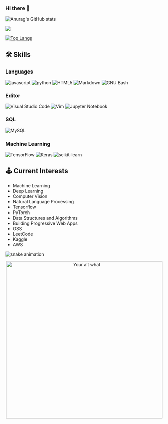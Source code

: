 ### Hi there 👋

![Anurag's GitHub stats](https://github-readme-stats.vercel.app/api?username=VikramxD&show_icons=true&theme=nightowl)

![](https://github-readme-streak-stats.herokuapp.com/?user=VikramxD&theme=nightowl&hide_border=false)<br/>

[![Top Langs](https://github-readme-stats.vercel.app/api/top-langs/?username=VikramxD&theme=nightowl)](https://github.com/anuraghazra/github-readme-stats)

## 🛠️ Skills


### Languages
![javascript](https://img.shields.io/badge/JavaScript-323330?style=for-the-badge&logo=javascript&logoColor=F7DF1E)
![python](https://img.shields.io/badge/Python-3776AB?style=for-the-badge&logo=python&logoColor=white)
![HTML5](https://img.shields.io/badge/html5-%23E34F26.svg?style=for-the-badge&logo=html5&logoColor=white)
![Markdown](https://img.shields.io/badge/Markdown-000000?style=for-the-badge&logo=markdown&logoColor=white)
![GNU Bash](https://img.shields.io/static/v1?style=for-the-badge&message=GNU+Bash&color=4EAA25&logo=GNU+Bash&logoColor=FFFFFF&label=)
  

### Editor
![Visual Studio Code](https://img.shields.io/badge/Visual%20Studio%20Code-0078d7.svg?style=for-the-badge&logo=visual-studio-code&logoColor=white)
![Vim](https://img.shields.io/badge/VIM-%2311AB00.svg?style=for-the-badge&logo=vim&logoColor=white)
![Jupyter Notebook](https://img.shields.io/badge/jupyter-%23FA0F00.svg?style=for-the-badge&logo=jupyter&logoColor=white)


### SQL
![MySQL](https://img.shields.io/badge/mysql-%2300f.svg?style=for-the-badge&logo=mysql&logoColor=white)

### Machine Learning
![TensorFlow](https://img.shields.io/badge/TensorFlow-%23FF6F00.svg?style=for-the-badge&logo=TensorFlow&logoColor=white)
![Keras](https://img.shields.io/badge/Keras-%23D00000.svg?style=for-the-badge&logo=Keras&logoColor=white)
![scikit-learn](https://img.shields.io/badge/scikit--learn-%23F7931E.svg?style=for-the-badge&logo=scikit-learn&logoColor=white)



## 🕹️ Current Interests

- Machine Learning
- Deep Learning
- Computer Vision
- Natural Language Processing
- Tensorflow
- PyTorch
- Data Structures and Algorithms
- Building Progressive Web Apps
- OSS
- LeetCode
- Kaggle
- AWS


![snake animation](https://github.com/<VikramxD>/<VikramxD>/blob/output/github-contribution-grid-snake2.svg)


<p align="center">
<a href="https://open.spotify.com/track/6VsvKPJ4xjVNKpI8VVZ3SV?si=fb827f29982d46ab" target="_blank"><img src="https://readme-spotify-status-liart.vercel.app/api/run-spotify-status" alt="Your alt what" width="500" align/></a>
</p>
  
